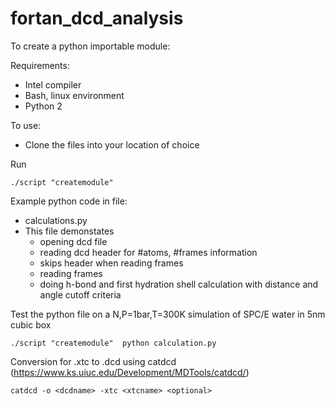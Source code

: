 # fortan_dcd_analysis

To create a python importable module:

Requirements:
- Intel compiler
- Bash, linux environment
- Python 2

To use:
- Clone the files into your location of choice

Run

`
  ./script "createmodule"
`

Example python code in file:
- calculations.py
- This file demonstates
  - opening dcd file
  - reading dcd header for #atoms, #frames information
  - skips header when reading frames
  - reading frames
  - doing h-bond and first hydration shell calculation with distance and angle cutoff criteria
 
Test the python file on a N,P=1bar,T=300K simulation of SPC/E water in 5nm cubic box

`
 ./script "createmodule" 
  python calculation.py
`

Conversion for .xtc to .dcd using catdcd (https://www.ks.uiuc.edu/Development/MDTools/catdcd/)

`
  catdcd -o <dcdname> -xtc <xtcname> <optional>
`
